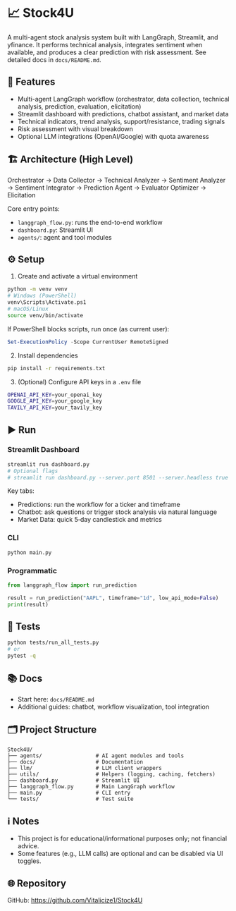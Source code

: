 ﻿# 📈 Stock4U

A multi-agent stock analysis system built with LangGraph, Streamlit, and yfinance. It performs technical analysis, integrates sentiment when available, and produces a clear prediction with risk assessment. See detailed docs in `docs/README.md`.

## 🚀 Features

- Multi-agent LangGraph workflow (orchestrator, data collection, technical analysis, prediction, evaluation, elicitation)
- Streamlit dashboard with predictions, chatbot assistant, and market data
- Technical indicators, trend analysis, support/resistance, trading signals
- Risk assessment with visual breakdown
- Optional LLM integrations (OpenAI/Google) with quota awareness

## 🏗️ Architecture (High Level)

Orchestrator → Data Collector → Technical Analyzer → Sentiment Analyzer → Sentiment Integrator → Prediction Agent → Evaluator Optimizer → Elicitation

Core entry points:
- `langgraph_flow.py`: runs the end-to-end workflow
- `dashboard.py`: Streamlit UI
- `agents/`: agent and tool modules

## ⚙️ Setup

1) Create and activate a virtual environment

```bash
python -m venv venv
# Windows (PowerShell)
venv\Scripts\Activate.ps1
# macOS/Linux
source venv/bin/activate
```

If PowerShell blocks scripts, run once (as current user):

```powershell
Set-ExecutionPolicy -Scope CurrentUser RemoteSigned
```

2) Install dependencies

```bash
pip install -r requirements.txt
```

3) (Optional) Configure API keys in a `.env` file

```bash
OPENAI_API_KEY=your_openai_key
GOOGLE_API_KEY=your_google_key
TAVILY_API_KEY=your_tavily_key
```

## ▶️ Run

### Streamlit Dashboard

```bash
streamlit run dashboard.py
# Optional flags
# streamlit run dashboard.py --server.port 8501 --server.headless true
```

Key tabs:
- Predictions: run the workflow for a ticker and timeframe
- Chatbot: ask questions or trigger stock analysis via natural language
- Market Data: quick 5‑day candlestick and metrics

### CLI

```bash
python main.py
```

### Programmatic

```python
from langgraph_flow import run_prediction

result = run_prediction("AAPL", timeframe="1d", low_api_mode=False)
print(result)
```

## 🧪 Tests

```bash
python tests/run_all_tests.py
# or
pytest -q
```

## 📚 Docs

- Start here: `docs/README.md`
- Additional guides: chatbot, workflow visualization, tool integration

## 🗂️ Project Structure

```
Stock4U/
├── agents/                 # AI agent modules and tools
├── docs/                   # Documentation
├── llm/                    # LLM client wrappers
├── utils/                  # Helpers (logging, caching, fetchers)
├── dashboard.py            # Streamlit UI
├── langgraph_flow.py       # Main LangGraph workflow
├── main.py                 # CLI entry
└── tests/                  # Test suite
```

## ℹ️ Notes

- This project is for educational/informational purposes only; not financial advice.
- Some features (e.g., LLM calls) are optional and can be disabled via UI toggles.

## 🌐 Repository

GitHub: https://github.com/Vitalicize1/Stock4U


